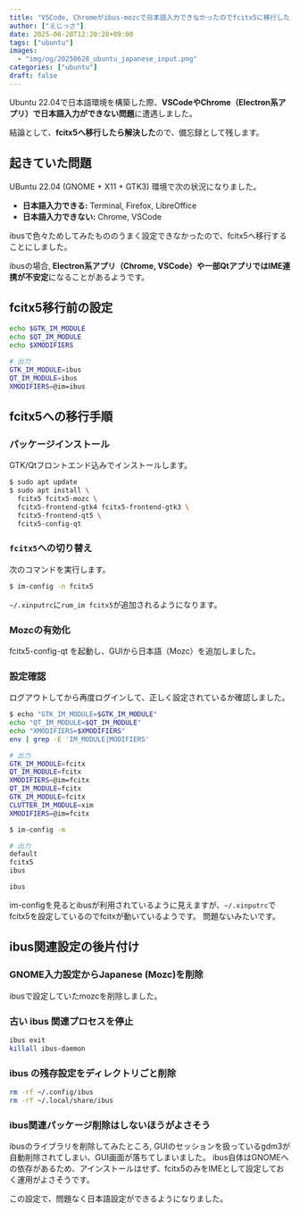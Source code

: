 ```yaml
---
title: "VSCode, Chromeがibus-mozcで日本語入力できなかったのでfcitx5に移行した (Ubuntu 22.04)"
author: ["えじっさ"]
date: 2025-06-28T12:20:28+09:00
tags: ["ubuntu"]
images:
  - "img/og/20250628_ubuntu_japanese_input.png"
categories: ["ubuntu"]
draft: false
---
```


Ubuntu 22.04で日本語環境を構築した際、**VSCodeやChrome（Electron系アプリ）で日本語入力ができない問題**に遭遇しました。

結論として、**fcitx5へ移行したら解決した**ので、備忘録として残します。

## 起きていた問題

UBuntu 22.04 (GNOME + X11 + GTK3) 環境で次の状況になりました。

- **日本語入力できる:** Terminal, Firefox, LibreOffice
- **日本語入力できない:** Chrome, VSCode

ibusで色々ためしてみたもののうまく設定できなかったので、fcitx5へ移行することにしました。

ibusの場合, **Electron系アプリ（Chrome, VSCode）や一部QtアプリではIME連携が不安定**になることがあるようです。

## fcitx5移行前の設定

```sh
echo $GTK_IM_MODULE
echo $QT_IM_MODULE
echo $XMODIFIERS

# 出力　
GTK_IM_MODULE=ibus
QT_IM_MODULE=ibus
XMODIFIERS=@im=ibus
```

## fcitx5への移行手順

### パッケージインストール

GTK/Qtフロントエンド込みでインストールします。

```sh
$ sudo apt update
$ sudo apt install \
  fcitx5 fcitx5-mozc \
  fcitx5-frontend-gtk4 fcitx5-frontend-gtk3 \
  fcitx5-frontend-qt5 \
  fcitx5-config-qt
```

### `fcitx5`への切り替え

次のコマンドを実行します。

```sh
$ im-config -n fcitx5
```

`~/.xinputrc`に`rum_im fcitx5`が追加されるようになります。

### Mozcの有効化

fcitx5-config-qt を起動し、GUIから日本語（Mozc）を追加しました。

### 設定確認

ログアウトしてから再度ログインして、正しく設定されているか確認しました。

```sh
$ echo "GTK_IM_MODULE=$GTK_IM_MODULE"
echo "QT_IM_MODULE=$QT_IM_MODULE"
echo "XMODIFIERS=$XMODIFIERS"
env | grep -E 'IM_MODULE|MODIFIERS'

# 出力
GTK_IM_MODULE=fcitx
QT_IM_MODULE=fcitx
XMODIFIERS=@im=fcitx
QT_IM_MODULE=fcitx
GTK_IM_MODULE=fcitx
CLUTTER_IM_MODULE=xim
XMODIFIERS=@im=fcitx
```

```sh
$ im-config -m

# 出力
default
fcitx5
ibus

ibus
```

im-configを見るとibusが利用されているように見えますが、`~/.xinputrc`でfcitx5を設定しているのでfcitxが動いているようです。
問題ないみたいです。

## ibus関連設定の後片付け

### GNOME入力設定からJapanese (Mozc)を削除

ibusで設定していたmozcを削除しました。

### 古い ibus 関連プロセスを停止

```sh
ibus exit
killall ibus-daemon
```

### ibus の残存設定をディレクトリごと削除

```sh
rm -rf ~/.config/ibus
rm -rf ~/.local/share/ibus
```

### ibus関連パッケージ削除はしないほうがよさそう

ibusのライブラリを削除してみたところ, GUIのセッションを扱っているgdm3が自動削除されてしまい、GUI画面が落ちてしまいました。
ibus自体はGNOMEへの依存があるため、アインストールはせず、fcitx5のみをIMEとして設定しておく運用がよさそうです。

この設定で、問題なく日本語設定ができるようになりました。
